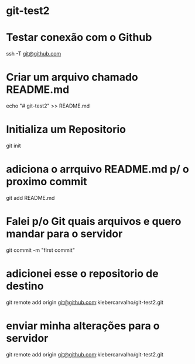 # git-test2

# Testar conexão com o Github
ssh -T git@github.com

# Criar um arquivo chamado README.md
echo "# git-test2" >> README.md

# Initializa um Repositorio
git init

# adiciona o arrquivo README.md p/ o proximo commit
git add README.md

# Falei p/o Git quais arquivos e quero mandar para o servidor 
git commit -m "first commit"

# adicionei esse o repositorio de destino
git remote add origin git@github.com:klebercarvalho/git-test2.git

# enviar minha alterações para o servidor
git remote add origin git@github.com:klebercarvalho/git-test2.git

